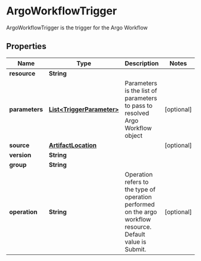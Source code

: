 

# ArgoWorkflowTrigger

ArgoWorkflowTrigger is the trigger for the Argo Workflow
## Properties

Name | Type | Description | Notes
------------ | ------------- | ------------- | -------------
**resource** | **String** |  | 
**parameters** | [**List&lt;TriggerParameter&gt;**](TriggerParameter.md) | Parameters is the list of parameters to pass to resolved Argo Workflow object |  [optional]
**source** | [**ArtifactLocation**](ArtifactLocation.md) |  |  [optional]
**version** | **String** |  | 
**group** | **String** |  | 
**operation** | **String** | Operation refers to the type of operation performed on the argo workflow resource. Default value is Submit. |  [optional]



